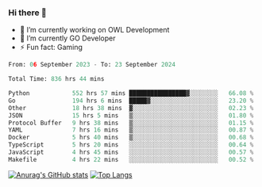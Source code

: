 ### Hi there 👋 

- 🔭 I’m currently working on OWL Development
- 🌱 I’m currently GO Developer
-  ⚡ Fun fact: Gaming
  
  <!--
- 👯 I’m looking to collaborate on ...
- 🤔 I’m looking for help with ...
- 💬 Ask me about ...
- 📫 How to reach me: ...
- 😄 Pronouns: ...
-->

<!--START_SECTION:waka-->

```python
From: 06 September 2023 - To: 23 September 2024

Total Time: 836 hrs 44 mins

Python            552 hrs 57 mins ████████████████▓░░░░░░░░   66.08 %
Go                194 hrs 6 mins  █████▓░░░░░░░░░░░░░░░░░░░   23.20 %
Other             18 hrs 38 mins  ▓░░░░░░░░░░░░░░░░░░░░░░░░   02.23 %
JSON              15 hrs 5 mins   ▒░░░░░░░░░░░░░░░░░░░░░░░░   01.80 %
Protocol Buffer   9 hrs 38 mins   ▒░░░░░░░░░░░░░░░░░░░░░░░░   01.15 %
YAML              7 hrs 16 mins   ▒░░░░░░░░░░░░░░░░░░░░░░░░   00.87 %
Docker            5 hrs 40 mins   ▒░░░░░░░░░░░░░░░░░░░░░░░░   00.68 %
TypeScript        5 hrs 20 mins   ░░░░░░░░░░░░░░░░░░░░░░░░░   00.64 %
JavaScript        4 hrs 45 mins   ░░░░░░░░░░░░░░░░░░░░░░░░░   00.57 %
Makefile          4 hrs 22 mins   ░░░░░░░░░░░░░░░░░░░░░░░░░   00.52 %
```

<!--END_SECTION:waka-->

[![Anurag's GitHub stats](https://github-readme-stats.vercel.app/api?username=aebalz&show_icons=true&theme=codeSTACKr)](https://github.com/anuraghazra/github-readme-stats)
[![Top Langs](https://github-readme-stats.vercel.app/api/top-langs/?username=aebalz&layout=compact&card_width=350&theme=codeSTACKr)](https://github.com/anuraghazra/github-readme-stats)
<!-- [![Readme Card](https://github-readme-stats.vercel.app/api/pin/?username=aebalz&repo=go-gin-gone&show_owner=true)](https://github.com/anuraghazra/github-readme-stats)-->
